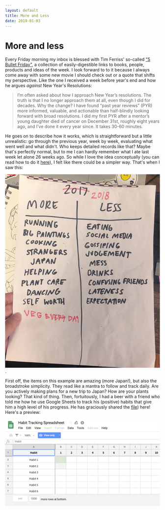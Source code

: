 ```yaml
---
layout: default
title: More and Less
date: 2019-01-03
---
```


# More and less

Every Friday morning my inbox is blessed with Tim Ferriss' so-called <a href="https://tim.blog/welcome-to-5-bullet-friday/">"5 Bullet Friday"</a>, a collection of easily-digestible links to books, people, products and ideas of the week. I look forward to to it because I always come away with some new movie I should check out or a quote that shifts my perspective. Like the one I received a week before year's end and how he argues _against_ New Year's Resolutions:

<blockquote>
  I’m often asked about how I approach New Year’s resolutions. The truth is that I no longer approach them at all, even though I did for decades. Why the change? I have found “past year reviews” (PYR) more informed, valuable, and actionable than half-blindly looking forward with broad resolutions. I did my first PYR after a mentor’s young daughter died of cancer on December 31st, roughly eight years ago, and I’ve done it every year since. It takes 30-60 minutes.
</blockquote>

He goes on to describe how it works, which is straightforward but a little unrealistic: go through the previous year, week by week, evaluating what went well and what didn't. Who keeps detailed records like that? Maybe that's perfectly normal, but to me I can hardly remember what I ate last week let alone 26 weeks ago. So while I love the idea conceptually (you can read how to do it <a href="https://tim.blog/2018/12/28/past-year-review/">here</a>), I felt like there could be a simpler way. That's when I saw this:

![](/assets/images/thoughts/more-less.jpg).

First off, the items on this example are amazing (more Japan!), but also the broadstroke simplicity. They read like a mantra to follow and track daily. Are you actively making plans for a new trip to Japan? How are your plants looking? That kind of thing. Then, fortuitously, I had a beer with a friend who told me how he use Google Sheets to track his (positive) habits that give him a high level of his progress. He has graciously shared the [file](https://docs.google.com/spreadsheets/d/1wFmKDd_wmyKdwGKc0Wsfg0yw_cGBX33mccqBG9rj3-s/edit?usp=sharing)) here! Here's a preview:

![](/assets/images/thoughts/habit-tracker.png)

<!-- To that end, here's a recap of 2018:

<div class="umbrella">
  <div class="umbrella-left">
    <h2>More</h2>
      <p class="list">Trail runs</p>
      <p class="list">Nordic skiing</p>
      <p class="list">Dinner parties</p>
      <p class="list">Kettlebell classes</p>
      <p class="list">Rumination</p>
      <p class="list">Cooking projects</p>
      <p class="list">Dranks with old friends</p>
      <p class="list">Art projects with kids</p>
  </div>
  <div class="umbrella-right">
  <h2>Less</h2>
    <p class="list">Overthinking</p>
    <p class="list">Hot takes</p>
    <p class="list">Dining out</p>
    <p class="list">Sleeping in</p>

  </div>
</div> -->
